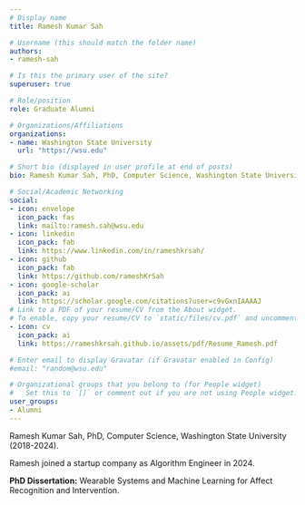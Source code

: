 ```yaml
---
# Display name
title: Ramesh Kumar Sah

# Username (this should match the folder name)
authors:
- ramesh-sah

# Is this the primary user of the site?
superuser: true

# Role/position
role: Graduate Alumni

# Organizations/Affiliations
organizations:
- name: Washington State University
  url: "https://wsu.edu"

# Short bio (displayed in user profile at end of posts)
bio: Ramesh Kumar Sah, PhD, Computer Science, Washington State University (2018-2024)

# Social/Academic Networking
social:
- icon: envelope
  icon_pack: fas
  link: mailto:ramesh.sah@wsu.edu
- icon: linkedin
  icon_pack: fab
  link: https://www.linkedin.com/in/rameshkrsah/
- icon: github
  icon_pack: fab
  link: https://github.com/rameshKrSah
- icon: google-scholar
  icon_pack: ai
  link: https://scholar.google.com/citations?user=c9vGxnIAAAAJ
# Link to a PDF of your resume/CV from the About widget.
# To enable, copy your resume/CV to `static/files/cv.pdf` and uncomment the lines below.  
- icon: cv
  icon_pack: ai
  link: https://rameshkrsah.github.io/assets/pdf/Resume_Ramesh.pdf

# Enter email to display Gravatar (if Gravatar enabled in Config)
#email: "random@wsu.edu"

# Organizational groups that you belong to (for People widget)
#   Set this to `[]` or comment out if you are not using People widget.
user_groups:
- Alumni
---
```

Ramesh Kumar Sah, PhD, Computer Science, Washington State University (2018-2024).

Ramesh joined a startup company as Algorithm Engineer in 2024.

<strong>PhD Dissertation:</strong> Wearable Systems and Machine Learning for Affect Recognition and Intervention.
